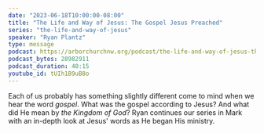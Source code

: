 ```yaml
---
date: "2023-06-18T10:00:00-08:00"
title: "The Life and Way of Jesus: The Gospel Jesus Preached"
series: "the-life-and-way-of-jesus"
speaker: "Ryan Plantz"
type: message
podcast: https://arborchurchnw.org/podcast/the-life-and-way-of-jesus-the-gospel-jesus-preached.mp3
podcast_bytes: 28982911
podcast_duration: 40:15
youtube_id: tUIh1B9uB8o
---
```


Each of us probably has something slightly different come to mind when we hear the word _gospel_. What was the gospel according to Jesus? And what did He mean by _the Kingdom of God_? Ryan continues our series in Mark with an in-depth look at Jesus' words as He began His ministry.
